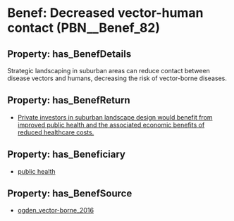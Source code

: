 # Benef: __Decreased vector-human contact__ (PBN__Benef_82)

## Property: has_BenefDetails

Strategic landscaping in suburban areas can reduce contact between disease vectors and humans, decreasing the risk of vector-borne diseases.

## Property: has_BenefReturn

* [Private investors in suburban landscape design would benefit from improved public health and the associated economic benefits of reduced healthcare costs.](../BenefReturn/PBN__BenefReturn_81)

## Property: has_Beneficiary

* [public health](../Stakeholder/PBN__Stakeholder_58)

## Property: has_BenefSource

* [ogden_vector-borne_2016](../Article/PBN__Article_17)

